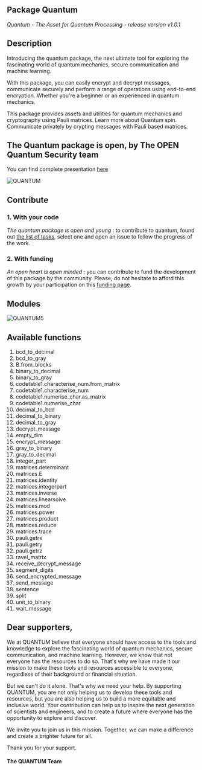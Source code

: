 ## Package Quantum
*Quantum - The Asset for Quantum Processing - release version v1.0.1*
## Description
Introducing the quantum package, the next ultimate tool for exploring the fascinating world of quantum mechanics, secure communication and machine learning.

With this package, you can easily encrypt and decrypt messages, communicate securely and perform a range of operations using end-to-end encryption. Whether you're a beginner or an experienced in quantum mechanics.

This package provides assets and utilities for quantum mechanics and cryptography using Pauli matrices. Learn more about Quantum spin. Communicate privately by crypting messages with Pauli based matrices.

## The Quantum package is open, by The OPEN Quantum Security team

You can find complete presentation [here](https://www.canva.com/design/DAFTMre1ycA/oDwqTW46-kSHAku02JH6gQ/view?utm_content=DAFTMre1ycA&utm_campaign=designshare&utm_medium=link2&utm_source=sharebutton)

![QUANTUM](https://user-images.githubusercontent.com/86581549/222977801-f3eb482c-49f7-491e-8d8b-1e64b100e51c.png)

## Contribute
### 1. With your code
*The quantum package is open and young*  : to contribute to quantum, found out [the list of tasks](https://github.com/AndreKev/quantum/contribute), select one and open an issue to follow the progress of the work.
### 2. With funding
*An open heart is open minded* : you can contribute to fund the development of this package by the community. Please, do not hesitate to afford this growth by your participation on this [funding page](https://www.paypal.com/donate/?hosted_button_id=GHXFHKHBQKP5L).

## Modules
![QUANTUM5](https://user-images.githubusercontent.com/86581549/222979387-95df9b32-e170-4360-9010-44fecc28f1a4.png)

## Available functions
01. bcd_to_decimal
02. bcd_to_gray
03. B.from_blocks
04. binary_to_decimal
05. binary_to_gray
06. codetable1.characterise_num.from_matrix
07. codetable1.characterise_num
08. codetable1.numerise_char.as_matrix
09. codetable1.numerise_char
10. decimal_to_bcd
11. decimal_to_binary
12. decimal_to_gray
13. decrypt_message
14. empty_dim
15. encrypt_message
16. gray_to_binary
17. gray_to_decimal
18. integer_part
19. matrices.determinant
20. matrices.E
21. matrices.identity
22. matrices.integerpart
23. matrices.inverse
24. matrices.linearsolve
25. matrices.mod
26. matrices.power
27. matrices.product
28. matrices.reduce
29. matrices.trace
30. pauli.getrx
31. pauli.getry
32. pauli.getrz
33. ravel_matrix
34. receive_decrypt_message
35. segment_digits
36. send_encrypted_message
37. send_message
38. sentence
39. split
40. unit_to_binary
41. wait_message

## Dear supporters,

We at QUANTUM believe that everyone should have access to the tools and knowledge to explore the fascinating world of quantum mechanics, secure communication, and machine learning. However, we know that not everyone has the resources to do so. That's why we have made it our mission to make these tools and resources accessible to everyone, regardless of their background or financial situation.

But we can't do it alone. That's why we need your help. By supporting QUANTUM, you are not only helping us to develop these tools and resources, but you are also helping us to build a more equitable and inclusive world. Your contribution can help us to inspire the next generation of scientists and engineers, and to create a future where everyone has the opportunity to explore and discover.

We invite you to join us in this mission. Together, we can make a difference and create a brighter future for all.

Thank you for your support.

#### The QUANTUM Team


